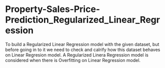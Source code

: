 # Property-Sales-Price-Prediction_Regularized_Linear_Regression
To build a Regularized Linear Regression model with the given dataset, but before going in to it we need to check and calrify how this dataset behaves on Linear Regresion model. A Regularized Linera Regression model is considered when there is Overfitting on Linear Regression model.
